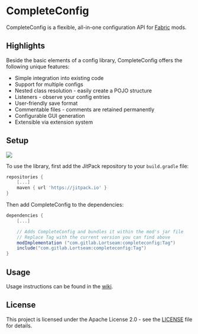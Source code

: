 # CompleteConfig
CompleteConfig is a flexible, all-in-one configuration API for [Fabric](https://fabricmc.net/) mods.

## Highlights
Beside the basic elements of a config library, CompleteConfig offers the following unique features:
* Simple integration into existing code
* Support for multiple configs
* Nested class resolution - easily create a POJO structure
* Listeners - observe your config entries
* User-friendly save format
* Commentable files - comments are retained permanently
* Configurable GUI generation
* Extensible via extension system

## Setup
[![](https://jitpack.io/v/com.gitlab.Lortseam/completeconfig.svg)](https://jitpack.io/#com.gitlab.Lortseam/completeconfig)

To use the library, first add the JitPack repository to your `build.gradle` file:
```groovy
repositories {
    [...]
    maven { url 'https://jitpack.io' }
}
```
Then add CompleteConfig to the dependencies:
```groovy
dependencies {
    [...]

    // Adds CompleteConfig and bundles it within the mod's jar file
    // Replace Tag with the current version you can find above
    modImplementation ("com.gitlab.Lortseam:completeconfig:Tag")
    include("com.gitlab.Lortseam:completeconfig:Tag")
}
```

## Usage
Usage instructions can be found in the [wiki](https://gitlab.com/Lortseam/completeconfig/-/wikis/home).

## License
This project is licensed under the Apache License 2.0 - see the [LICENSE](LICENSE) file for details.